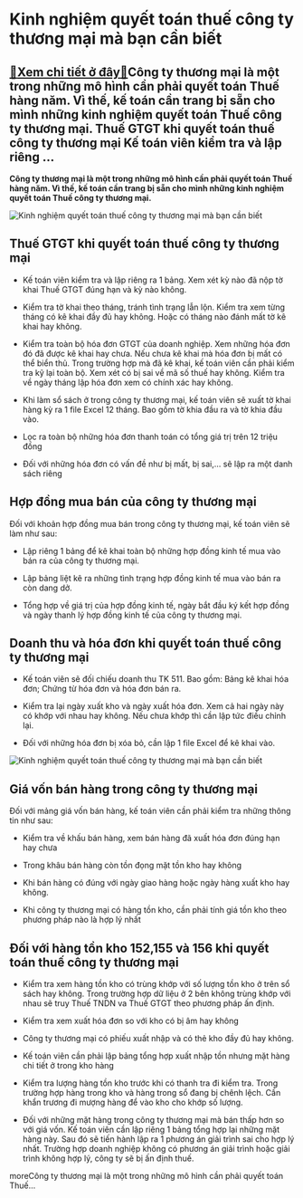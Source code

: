 Kinh nghiệm quyết toán thuế công ty thương mại mà bạn cần biết
==============================================================

[:gift:Xem chi tiết ở đây:gift:](https://hddtvn.com/kinh-nghiem-quyet-toan-thue-cong-ty-thuong-mai-ma-ban-can-biet/)Công ty thương mại là một trong những mô hình cần phải quyết toán Thuế hàng năm. Vì thế, kế toán cần trang bị sẵn cho mình những kinh nghiệm quyết toán Thuế công ty thương mại. Thuế GTGT khi quyết toán thuế công ty thương mại Kế toán viên kiểm tra và lập riêng …
----------------------------------------------------------------------------------------------------------------------------------------------------------------------------------------------------------------------------------------------------------------------

**Công ty thương mại là một trong những mô hình cần phải quyết toán Thuế hàng năm. Vì thế, kế toán cần trang bị sẵn cho mình những kinh nghiệm quyết toán Thuế công ty thương mại.**


![ Kinh nghiệm quyết toán thuế công ty thương mại mà bạn cần biết](https://hddtvn.com/wp-content/uploads/2021/01/Taxes-1920x1080-1.jpg)


Thuế GTGT khi quyết toán thuế công ty thương mại
------------------------------------------------




* Kế toán viên kiểm tra và lập riêng ra 1 bảng. Xem xét kỳ nào đã nộp tờ khai Thuế GTGT đúng hạn và kỳ nào không.

* Kiểm tra tờ khai theo tháng, tránh tình trạng lẫn lộn. Kiểm tra xem từng tháng có kê khai đầy đủ hay không. Hoặc có tháng nào đánh mất tờ kê khai hay không.

* Kiểm tra toàn bộ hóa đơn GTGT của doanh nghiệp. Xem những hóa đơn đó đã được kê khai hay chưa. Nếu chưa kê khai mà hóa đơn bị mất có thể biển thủ. Trong trường hợp mà đã kê khai, kế toán viên cần phải kiểm tra kỹ lại toàn bộ. Xem xét có bị sai về mã số thuế hay không. Kiểm tra về ngày tháng lập hóa đơn xem có chính xác hay không.

* Khi làm sổ sách ở trong công ty thương mại, kế toán viên sẽ xuất tờ khai hàng kỳ ra 1 file Excel 12 tháng. Bao gồm tờ khia đầu ra và tờ khia đầu vào.

* Lọc ra toàn bộ những hóa đơn thanh toán có tổng giá trị trên 12 triệu đồng

* Đối với những hóa đơn có vấn đề như bị mất, bị sai,… sẽ lập ra một danh sách riêng



Hợp đồng mua bán của công ty thương mại
---------------------------------------


Đối với khoản hợp đồng mua bán trong công ty thương mại, kế toán viên sẽ làm như sau:




* Lập riêng 1 bảng để kê khai toàn bộ những hợp đồng kinh tế mua vào bán ra của công ty thương mại.

* Lập bảng liệt kê ra những tình trạng hợp đồng kinh tế mua vào bán ra còn dang dở.

* Tổng hợp về giá trị của hợp đồng kinh tế, ngày bắt đầu ký kết hợp đồng và ngày thanh lý hợp đồng kinh tế của công ty thương mại.



Doanh thu và hóa đơn khi quyết toán thuế công ty thương mại
-----------------------------------------------------------




* Kế toán viên sẽ đối chiếu doanh thu TK 511. Bao gồm: Bảng kê khai hóa đơn; Chứng từ hóa đơn và hóa đơn bán ra.

* Kiểm tra lại ngày xuất kho và ngày xuất hóa đơn. Xem cả hai ngày này có khớp với nhau hay không. Nếu chưa khớp thì cần lập tức điều chỉnh lại.

* Đối với những hóa đơn bị xóa bỏ, cần lập 1 file Excel để kê khai vào.



![ Kinh nghiệm quyết toán thuế công ty thương mại mà bạn cần biết](https://hddtvn.com/wp-content/uploads/2021/01/Tax20forms.jpg)


Giá vốn bán hàng trong công ty thương mại
-----------------------------------------


Đối với mảng giá vốn bán hàng, kế toán viên cần phải kiểm tra những thông tin như sau:




* Kiểm tra về khấu bán hàng, xem bán hàng đã xuất hóa đơn đúng hạn hay chưa

* Trong khâu bán hàng còn tồn đọng mặt tồn kho hay không

* Khi bán hàng có đúng với ngày giao hàng hoặc ngày hàng xuất kho hay không.

* Khi công ty thương mại có hàng tồn kho, cần phải tính giá tồn kho theo phương pháp nào là hợp lý nhất



Đối với hàng tồn kho 152,155 và 156 khi quyết toán thuế công ty thương mại
--------------------------------------------------------------------------




* Kiểm tra xem hàng tồn kho có trùng khớp với số lượng tồn kho ở trên sổ sách hay không. Trong trường hợp dữ liệu ở 2 bên không trùng khớp với nhau sẽ truy Thuế TNDN va Thuế GTGT theo phương pháp ấn định.

* Kiểm tra xem xuất hóa đơn so với kho có bị âm hay không

* Công ty thương mại có phiếu xuất nhập và có thẻ kho đầy đủ hay không.

* Kế toán viên cần phải lập bảng tổng hợp xuất nhập tồn nhưng mặt hàng chi tiết ở trong kho hàng

* Kiểm tra lượng hàng tồn kho trước khi có thanh tra đi kiểm tra. Trong trường hợp hàng trong kho và hàng trong sổ đang bị chênh lệch. Cần khẩn trương đi mượng hàng để vào kho cho khớp số lượng.

* Đối với những mặt hàng trong công ty thương mại mà bán thấp hơn so với giá vốn. Kế toán viên cần lập riêng 1 bảng tổng hợp lại những mặt hàng này. Sau đó sẽ tiến hành lập ra 1 phương án giải trình sai cho hợp lý nhất. Trường hợp doanh nghiệp không có phương án giải trình hoặc giải trình không hợp lý, công ty sẽ bị ấn định thuế.




moreCông ty thương mại là một trong những mô hình cần phải quyết toán Thuế…

